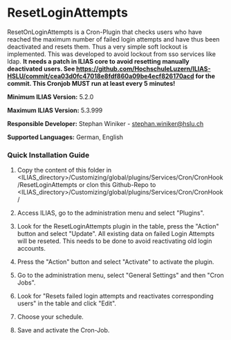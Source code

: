 # ResetLoginAttempts

ResetOnLoginAttempts is a Cron-Plugin that checks users who have reached the maximum number of failed login attempts and have thus been deactivated and resets them. Thus a very simple soft lockout is implemented. This was developed to avoid lockout from sso services like ldap.
**It needs a patch in ILIAS core to avoid resetting manually deactivated users. See https://github.com/HochschuleLuzern/ILIAS-HSLU/commit/cea03d0fc47018e8fdf860a09be4ecf826170acd for the commit. This Cronjob MUST run at least every 5 minutes!**


**Minimum ILIAS Version:**
5.2.0

**Maximum ILIAS Version:**
5.3.999

**Responsible Developer:**
Stephan Winiker - stephan.winiker@hslu.ch

**Supported Languages:**
German, English

### Quick Installation Guide
1. Copy the content of this folder in <ILIAS_directory>/Customizing/global/plugins/Services/Cron/CronHook/ResetLoginAttempts or clon this Github-Repo to <ILIAS_directory>/Customizing/global/plugins/Services/Cron/CronHook/

2. Access ILIAS, go to the administration menu and select "Plugins".

3. Look for the ResetLoginAttempts plugin in the table, press the "Action" button and select "Update". All existing data on failed Login Attempts will be reseted. This needs to be done to avoid reactivating old login accounts.

4. Press the "Action" button and select "Activate" to activate the plugin.

5. Go to the administration menu, select "General Settings" and then "Cron Jobs".

7. Look for "Resets failed login attempts and reactivates corresponding users" in the table and click "Edit".

8. Choose your schedule.

9. Save and activate the Cron-Job.